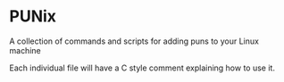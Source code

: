 # PUNix
A collection of commands and scripts for adding puns to your Linux machine

Each individual file will have a C style comment explaining how to use it.
